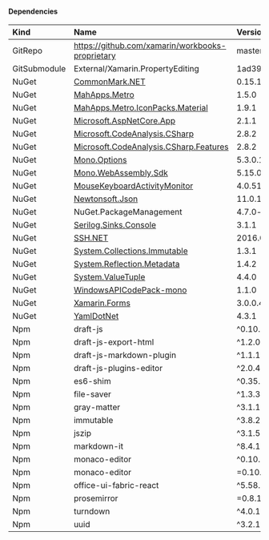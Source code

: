 #### Dependencies
| Kind         | Name                                             | Version                                  | License       |
| :----------- | :----------------------------------------------- | :--------------------------------------- | :------------ |
| GitRepo      | https://github.com/xamarin/workbooks-proprietary | master                                   |               |
| GitSubmodule | External/Xamarin.PropertyEditing                 | 1ad39236886f30dded16811e588ae4accddc4a19 |               |
| NuGet        | [CommonMark.NET][1]                              | 0.15.1-abock-workbooks.1384619           | [License][2]  |
| NuGet        | [MahApps.Metro][3]                               | 1.5.0                                    | [License][4]  |
| NuGet        | [MahApps.Metro.IconPacks.Material][5]            | 1.9.1                                    | [License][6]  |
| NuGet        | [Microsoft.AspNetCore.App][7]                    | 2.1.1                                    | [License][8]  |
| NuGet        | [Microsoft.CodeAnalysis.CSharp][9]               | 2.8.2                                    | [License][10] |
| NuGet        | [Microsoft.CodeAnalysis.CSharp.Features][9]      | 2.8.2                                    | [License][10] |
| NuGet        | [Mono.Options][11]                               | 5.3.0.1                                  | [License][12] |
| NuGet        | [Mono.WebAssembly.Sdk][13]                       | 5.15.0-wasm-e241e36                      |               |
| NuGet        | [MouseKeyboardActivityMonitor][14]               | 4.0.5150.10665                           |               |
| NuGet        | [Newtonsoft.Json][15]                            | 11.0.1                                   | [License][16] |
| NuGet        | NuGet.PackageManagement                          | 4.7.0-zlocal-35658                       | [License][17] |
| NuGet        | [Serilog.Sinks.Console][18]                      | 3.1.1                                    | [License][19] |
| NuGet        | [SSH.NET][20]                                    | 2016.0.0                                 | [License][21] |
| NuGet        | [System.Collections.Immutable][22]               | 1.3.1                                    | [License][23] |
| NuGet        | [System.Reflection.Metadata][22]                 | 1.4.2                                    | [License][23] |
| NuGet        | [System.ValueTuple][22]                          | 4.4.0                                    | [License][24] |
| NuGet        | [WindowsAPICodePack-mono][25]                    | 1.1.0                                    |               |
| NuGet        | [Xamarin.Forms][26]                              | 3.0.0.482510                             | [License][27] |
| NuGet        | [YamlDotNet][28]                                 | 4.3.1                                    | [License][29] |
| Npm          | draft-js                                         | ^0.10.5                                  |               |
| Npm          | draft-js-export-html                             | ^1.2.0                                   |               |
| Npm          | draft-js-markdown-plugin                         | ^1.1.1                                   |               |
| Npm          | draft-js-plugins-editor                          | ^2.0.4                                   |               |
| Npm          | es6-shim                                         | ^0.35.3                                  |               |
| Npm          | file-saver                                       | ^1.3.3                                   |               |
| Npm          | gray-matter                                      | ^3.1.1                                   |               |
| Npm          | immutable                                        | ^3.8.2                                   |               |
| Npm          | jszip                                            | ^3.1.5                                   |               |
| Npm          | markdown-it                                      | ^8.4.1                                   |               |
| Npm          | monaco-editor                                    | ^0.10.1                                  |               |
| Npm          | monaco-editor                                    | =0.10.1                                  |               |
| Npm          | office-ui-fabric-react                           | ^5.58.0                                  |               |
| Npm          | prosemirror                                      | =0.8.1                                   |               |
| Npm          | turndown                                         | ^4.0.1                                   |               |
| Npm          | uuid                                             | ^3.2.1                                   |               |

[1]: https://github.com/Knagis/CommonMark.NET/
[2]: https://raw.githubusercontent.com/Knagis/CommonMark.NET/master/LICENSE.md
[3]: https://github.com/MahApps/MahApps.Metro
[4]: https://github.com/MahApps/MahApps.Metro/blob/master/LICENSE
[5]: https://github.com/MahApps/MahApps.Metro.IconPacks
[6]: https://opensource.org/licenses/MIT
[7]: https://asp.net/
[8]: https://raw.githubusercontent.com/aspnet/Home/2.0.0/LICENSE.txt
[9]: https://github.com/dotnet/roslyn
[10]: http://go.microsoft.com/fwlink/?LinkId=529443
[11]: https://github.com/xamarin/XamarinComponents/tree/master/XPlat/Mono.Options
[12]: https://github.com/xamarin/XamarinComponents/blob/master/XPlat/Mono.Options/License.md
[13]: https://github.com/mono/mono
[14]: http://globalmousekeyhook.codeplex.com/
[15]: https://www.newtonsoft.com/json
[16]: https://raw.github.com/JamesNK/Newtonsoft.Json/master/LICENSE.md
[17]: https://raw.githubusercontent.com/NuGet/NuGet.Client/dev/LICENSE.txt
[18]: https://github.com/serilog/serilog-sinks-console
[19]: https://www.apache.org/licenses/LICENSE-2.0
[20]: https://github.com/sshnet/SSH.NET/
[21]: https://github.com/sshnet/SSH.NET/blob/master/LICENSE
[22]: https://dot.net/
[23]: http://go.microsoft.com/fwlink/?LinkId=329770
[24]: https://github.com/dotnet/corefx/blob/master/LICENSE.TXT
[25]: https://github.com/mono/WindowsAPICodePack
[26]: http://xamarin.com/forms
[27]: http://aka.ms/xamarin-forms-license
[28]: https://github.com/aaubry/YamlDotNet/wiki
[29]: https://github.com/aaubry/YamlDotNet/blob/master/LICENSE
